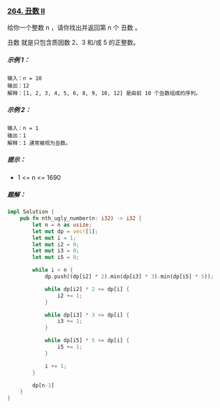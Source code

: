 ### [264. 丑数 II](https://leetcode.cn/problems/ugly-number-ii/)
给你一个整数 n ，请你找出并返回第 n 个 丑数 。

丑数 就是只包含质因数 2、3 和/或 5 的正整数。



##### 示例 1：
```
输入：n = 10
输出：12
解释：[1, 2, 3, 4, 5, 6, 8, 9, 10, 12] 是由前 10 个丑数组成的序列。
```

##### 示例 2：
```
输入：n = 1
输出：1
解释：1 通常被视为丑数。
```

##### 提示：
- 1 <= n <= 1690

##### 题解：
```rust
impl Solution {
    pub fn nth_ugly_number(n: i32) -> i32 {
        let n = n as usize;
        let mut dp = vec![1];
        let mut i = 1;
        let mut i2 = 0;
        let mut i3 = 0;
        let mut i5 = 0;

        while i < n {
            dp.push((dp[i2] * 2).min(dp[i3] * 3).min(dp[i5] * 5));

            while dp[i2] * 2 <= dp[i] {
                i2 += 1;
            }

            while dp[i3] * 3 <= dp[i] {
                i3 += 1;
            }

            while dp[i5] * 5 <= dp[i] {
                i5 += 1;
            }

            i += 1;
        }

        dp[n-1]
    }
}
```
